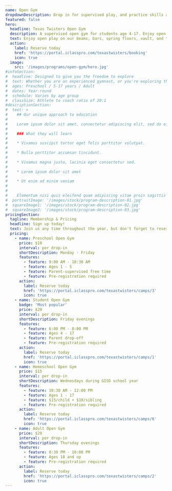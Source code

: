 ```yaml
---
name: Open Gym
dropdownDescription: Drop in for supervised play, and practice skills at your own pace.
featured: false
hero:
  headline: Texas Twisters Open Gym
  description: A supervised open gym for students age 4-17. Enjoy open play on our beams, bars, spring floors, vault, and trampolines!
  text: Enjoy open play on our beams, bars, spring floors, vault, and trampolines! It's gymnastics, your way, on your schedule.
  action:
    label: Reserve today
    href: 'https://portal.iclasspro.com/texastwisters/booking'
    icon: true
  image:
    src: '/images/programs/open-gym/hero.jpg'
#infoSection:
#  headline: Designed to give you the freedom to explore
#  text: Whether you are an experienced gymnast, or you're exploring the sport for the first time, we want you to feel welcome here! Our coaching about is right there to guide you and keep you safe. Open gym classes vary by age group. See details below!
#  ages: Preschool / 5-17 years / Adult
#  dates: Year-round
#  schedule: Varies by age group
#  classSize: Athlete to coach ratio of 20:1
#descriptionSection:
#  text: >
#    ## Our unique approach to education
#
#    Lorem ipsum dolor sit amet, consectetur adipiscing elit, sed do eiusmod tempor incididunt ut labore et dolore magna aliqua. Nisl pretium fusce id velit ut. Id porta nibh venenatis cras sed felis eget velit. Ut morbi tincidunt augue interdum velit. Ipsum faucibus vitae aliquet nec ullamcorper sit amet. Viverra orci sagittis eu volutpat odio facilisis mauris. Diam quis enim lobortis scelerisque fermentum. Viverra mauris in aliquam sem fringilla.
#
#    ### What they will learn
#
#    * Vivamus suscipit tortor eget felis porttitor volutpat.
#
#    * Nulla porttitor accumsan tincidunt.
#
#    * Vivamus magna justo, lacinia eget consectetur sed.
#
#    * Lorem ipsum dolor sit amet
#
#    * Ut enim ad minim veniam
#
#
#    Elementum nisi quis eleifend quam adipiscing vitae proin sagittis nisl. Viverra vitae congue eu consequat ac felis donec et odio. Euismod nisi porta lorem mollis aliquam ut porttitor. Sed nisi lacus sed viverra tellus. Augue lacus viverra vitae congue eu consequat ac felis donec. Elementum pulvinar etiam non quam lacus. Ut venenatis tellus in metus vulputate. Ultrices dui sapien eget mi proin sed libero enim. Id velit ut tortor pretium viverra suspendisse.
#  portraitImage: '/images/stock/program-description-01.jpg'
#  squareImage1: '/images/stock/program-description-02.jpg'
#  squareImage2: '/images/stock/program-description-03.jpg'
pricingSection:
  tagline: Membership & Pricing
  headline: Sign up today!
  text: Join us any time throughout the year, but don't forget to reserve your spot in the class. We look forward to having you join us!
  pricing:
    - name: Preschool Open Gym
      price: $10
      interval: per drop-in
      shortDescription: Monday - Friday
      features:
        - feature: 9:00 AM - 10:30 AM
        - feature: Ages 1 - 5
        - feature: Parent-supervised free time
        - feature: Pre-registration required
      action:
        label: Reserve today
        href: 'https://portal.iclasspro.com/texastwisters/camps/3'
        icon: true
    - name: Student Open Gym
      badge: 'Most popular'
      price: $20
      interval: per drop-in
      shortDescription: Friday evenings
      features:
        - feature: 6:00 PM - 8:00 PM
        - feature: Ages 4 - 17
        - feature: Parent drop-off
        - feature: Pre-registration required
      action:
        label: Reserve today
        href: 'https://portal.iclasspro.com/texastwisters/camps/1'
        icon: true
    - name: Homeschool Open Gym
      price: $15
      interval: per drop-in
      shortDescription: Wednesdays during GISD school year
      features:
        - feature: 10:30 AM - 12:00 PM
        - feature: Ages 1 - 17
        - feature: $15/child + $10/sibling
        - feature: Pre-registration required
      action:
        label: Reserve today
        href: 'https://portal.iclasspro.com/texastwisters/camps/6'
        icon: true
    - name: Adult Open Gym
      price: $20
      interval: per drop-in
      shortDescription: Thursday evenings
      features:
        - feature: 8:30 PM - 10:00 PM
        - feature: Ages 18 and up
        - feature: Pre-registration required
      action:
        label: Reserve today
        href: 'https://portal.iclasspro.com/texastwisters/camps/2'
        icon: true
---
```

